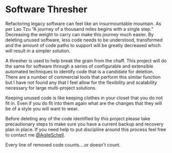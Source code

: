 # Software Thresher
Refactoring legacy software can feel like an insurmountable mountain.  As per Lao Tzu “A journey of a thousand miles begins with a single step.”  Decreasing the weight to carry can make this journey much easier.  By deleting unused software, less code needs to be understood, transformed and the amount of code paths to support will be greatly decreased which will result in a simpler solution.

A thresher is used to help break the grain from the chaff.  This project will do the same for software through a series of configurable and extensible automated techniques to identify code that is a candidate for deletion.  There are a number of commercial tools that perform this similar function but I have not found any that I feel allow for the flexibility and scalability necessary for large multi-project solutions.

Keeping unused code is like keeping clothes in your closet that you do not fit in.  Even if you do fit into them again what are the changes that they will be of a style you will want to wear.

Before deleting any of the code identified by this project please take precautionary steps to make sure you have a current backup and recovery plan in place.  If you need help to put discipline around this process feel free to contact me [@AgileSchell](https://twitter.com/agileschell).

Every line of removed code counts….or doesn't count.

